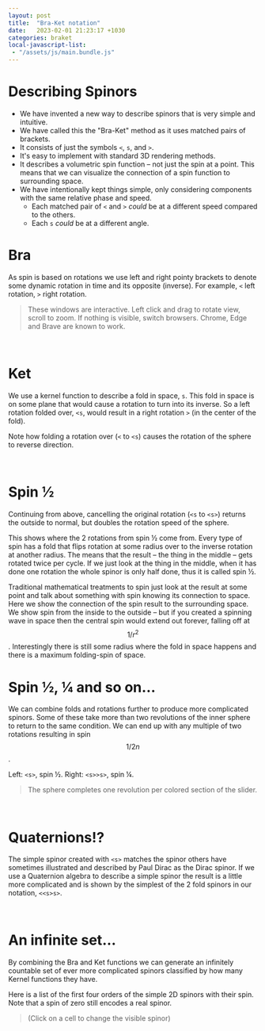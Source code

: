 ```yaml
---
layout: post
title:  "Bra-Ket notation"
date:   2023-02-01 21:23:17 +1030
categories: braket
local-javascript-list:
 - "/assets/js/main.bundle.js"
---
```


# Describing Spinors

-	We have invented a new way to describe spinors that is very simple and intuitive.
- We have called this the "Bra-Ket" method as it uses matched pairs of brackets.
- It consists of just the symbols `<`, `s`, and `>`.
-	It's easy to implement with standard 3D rendering methods.
-	It describes a volumetric spin function – not just the spin at a point. This means that we can visualize the connection of a spin function to surrounding space.
- We have intentionally kept things simple, only considering components with the same relative phase and speed.
    - Each matched pair of `<` and `>` *could* be at a different speed compared to the others.
    - Each `s` *could* be at a different angle.

# Bra

As spin is based on rotations we use left and right pointy brackets to denote some dynamic rotation in time and its opposite (inverse). For example, `<` left rotation, `>` right rotation.

> These windows are interactive. Left click and drag to rotate view, scroll to zoom.
> If nothing is visible, switch browsers. Chrome, Edge and Brave are known to work.

<canvas id="cbra1" touch-action="none" style="width:50%;float:left;"></canvas>
<canvas id="cbra2" touch-action="none" style="width:50%;float:left;"></canvas>

<script type="module">
  function setup(s) {
    s.shader.center = 3.5;
    new SpinVisualizer.MeshView({
      mesh:SpinVisualizer.ParticlePlaneRing({
        innerRadius:3,
      }),
      meshColor: new BABYLON.Color4(1,0,0,1),
    });
    new SpinVisualizer.MeshView({
      mesh:SpinVisualizer.SphereRainbow(),
      scale:2,
    });
  }

  // <
  var s1 = new SpinVisualizer.SpinorScene("cbra1", "<");
  setup(s1);

  new SpinVisualizer.MeshView({
    mesh:SpinVisualizer.ArrowRing({
      radius:2.9,
      arc:Math.PI*2-0.2,
      width:0.5,
      arrowWidth:2,
      arrowArc:0.5,
    }),
    meshColor: new BABYLON.Color4(0,0.5,0.9,1),
  });

  // >
  var s2 = new SpinVisualizer.SpinorScene("cbra2", ">");
  setup(s2);

  new SpinVisualizer.MeshView({
    mesh:SpinVisualizer.ArrowRing({
      radius:2.9,
      arc:Math.PI*2-0.2,
      width:0.5,
      arrowWidth:2,
      arrowArc:0.5,
    }),
    rotation: new BABYLON.Vector3(Math.PI, 0, 0),
    meshColor: new BABYLON.Color4(0,0.9,0.5,1),
  });

  SpinVisualizer.SpinorScene.LinkCameras(s1, s2);
</script>

&nbsp;
# Ket

We use a kernel function to describe a fold in space, `s`. This fold in space is on some plane that would cause a rotation to turn into its inverse. So a left rotation folded over, `<s`, would result in a right rotation `>` (in the center of the fold).

<canvas id="cket" touch-action="none" style="width:100%;"></canvas>
<script type="module">
  let s = new SpinVisualizer.SpinorScene("cket", "s", "{{ site.baseurl }}/assets");
  s.shader.center = 3.5;

  new SpinVisualizer.MeshView({
    mesh:SpinVisualizer.ParticlePlaneRingHalf({
      innerRadius:2,
    }),
    meshColor: new BABYLON.Color4(1,0,0,1),
    rotation:new BABYLON.Vector3(0,0,Math.PI),
  });
  new SpinVisualizer.MeshView({
    mesh:SpinVisualizer.SphereRainbow(),
    scale:2,
  });
  new SpinVisualizer.MeshView({
    mesh:SpinVisualizer.Axis({
      width:0.5,
    }),
    meshColor: new BABYLON.Color4(1, 0, 0, 0.5),
    rotation: new BABYLON.Vector3(0,0,Math.PI/2),
  });

  s.makeGui();

  var anim = new SpinVisualizer.ScrubAnimation(s);
  anim.add(
    [
      [1,0],
      [2,1],
      [3,1],
    ],
    s.shader.kernelWinds, '0');

</script>

Note how folding a rotation over (`<` to `<s`) causes the rotation of the sphere to reverse direction.

<canvas id="creverse" touch-action="none" style="width:100%;"></canvas>
<script type="module">
  let s = new SpinVisualizer.SpinorScene("creverse", "<s", "{{ site.baseurl }}/assets");
  s.shader.period = 2;
  s.shader.center = 3.5;

  new SpinVisualizer.MeshView({
    mesh:SpinVisualizer.ParticlePlaneRingHalf({
      innerRadius:2,
    }),
    alpha:0.2,
    meshColor: new BABYLON.Color4(1,0,0,1),
    rotation:new BABYLON.Vector3(0,0,Math.PI),
  });
  new SpinVisualizer.MeshView({
    mesh:SpinVisualizer.SphereRainbow(),
    scale:2,
  });
  new SpinVisualizer.MeshView({
    mesh:SpinVisualizer.Axis({
      width:0.5,
    }),
    meshColor: new BABYLON.Color4(1, 0, 0, 0.5),
    rotation: new BABYLON.Vector3(0,0,Math.PI/2),
  });
  /*new SpinVisualizer.MeshView({
    mesh:SpinVisualizer.AxisTube({
    }),
    meshColor: new BABYLON.Color4(0, 0, 1, 0.5),
    rotation:new BABYLON.Vector3(0,0,Math.PI/2),
  });*/

  new SpinVisualizer.MeshView({
    mesh:SpinVisualizer.ArrowRing({
      radius:2.9,
      arc:Math.PI*2-0.2,
      width:0.5,
      arrowWidth:2,
      arrowArc:0.5,
    }),
    meshColor: new BABYLON.Color4(0,0.5,0.9,1),
  });

  new SpinVisualizer.MeshView({
    mesh:SpinVisualizer.ArrowRing({
      radius:10,
      arc:Math.PI*2-0.2,
      width:1,
      arrowWidth:4,
      arrowArc:0.2,
    }),
    meshColor: new BABYLON.Color4(0,0.9,0.5,1),
  });

  s.makeGui();

  var anim = new SpinVisualizer.ScrubAnimation(s);
  anim.add(
    [
      [3,0],
      [4,1],
      [7,1],
    ],
    s.shader.kernelWinds, '0');

</script>

&nbsp;
# Spin ½

Continuing from above, cancelling the original rotation (`<s` to `<s>`) returns the outside to normal, but doubles the rotation speed of the sphere.

<canvas id="creversedouble" touch-action="none" style="width:100%;"></canvas>
<script type="module">
  let s = new SpinVisualizer.SpinorScene("creversedouble", "<s>", "{{ site.baseurl }}/assets");
  s.shader.period = 2;
  s.shader.center = 3.5;

  new SpinVisualizer.MeshView({
    mesh:SpinVisualizer.ParticlePlaneRingHalf({
      innerRadius:2,
    }),
    alpha:0.2,
    meshColor: new BABYLON.Color4(1,0,0,1),
    rotation:new BABYLON.Vector3(0,0,Math.PI),
  });
  new SpinVisualizer.MeshView({
    mesh:SpinVisualizer.SphereRainbow(),
    scale:2,
  });
  new SpinVisualizer.MeshView({
    mesh:SpinVisualizer.Axis({
      width:0.5,
    }),
    meshColor: new BABYLON.Color4(1, 0, 0, 0.5),
    rotation: new BABYLON.Vector3(0,0,Math.PI/2),
  });
  /*new SpinVisualizer.MeshView({
    mesh:SpinVisualizer.AxisTube({
    }),
    meshColor: new BABYLON.Color4(0, 0, 1, 0.5),
    rotation:new BABYLON.Vector3(0,0,Math.PI/2),
  });*/

  new SpinVisualizer.MeshView({
    mesh:SpinVisualizer.ArrowRing({
      radius:2.9,
      arc:Math.PI*2-0.2,
      width:0.5,
      arrowWidth:2,
      arrowArc:0.5,
    }),
    meshColor: new BABYLON.Color4(0,0.5,0.9,1),
  });

  new SpinVisualizer.MeshView({
    mesh:SpinVisualizer.ArrowRing({
      radius:10,
      arc:Math.PI*2-0.2,
      width:1,
      arrowWidth:4,
      arrowArc:0.2,
    }),
    meshColor: new BABYLON.Color4(0,0.9,0.5,1),
  });

  s.makeGui();

  var anim = new SpinVisualizer.ScrubAnimation(s);
  anim.add(
    [
      [0,0],
      [3,0],
      [4,-1],
      [7,-1],
    ],
    s.shader.stepSpeeds, '1');
  document.anim = anim;

</script>

This shows where the 2 rotations from spin ½ come from. Every type of spin has a fold that flips rotation at some radius over to the inverse rotation at another radius. The means that the result – the thing in the middle – gets rotated twice per cycle. If we just look at the thing in the middle, when it has done one rotation the whole spinor is only half done, thus it is called spin ½. 

Traditional mathematical treatments to spin just look at the result at some point and talk about something with spin knowing its connection to space. Here we show the connection of the spin result to the surrounding space. We show spin from the inside to the outside – but if you created a spinning wave in space then the central spin would extend out forever, falling off at $$ 1/r^2 $$. Interestingly there is still some radius where the fold in space happens and there is a maximum folding-spin of space.

# Spin ½, ¼ and so on…

We can combine folds and rotations further to produce more complicated spinors. Some of these take more than two revolutions of the inner sphere to return to the same condition. We can end up with any multiple of two rotations resulting in spin $$ 1/2n $$.

Left: `<s>`, spin ½. Right: `<s>>s>`, spin ¼.

> The sphere completes one revolution per colored section of the slider.

<canvas id="chalf1" touch-action="none" style="width:50%;float:left;"></canvas>
<canvas id="chalf2" touch-action="none" style="width:50%;float:left;"></canvas>

<script type="module">
  function setup(s) {
    s.shader.center = 3.5;
    new SpinVisualizer.MeshView({
      mesh:SpinVisualizer.ParticlePlaneRing({
        innerRadius:3,
      }),
      meshColor: new BABYLON.Color4(1,0,0,1),
      rotation:new BABYLON.Vector3(0,0,Math.PI/2),
      alpha: 0.2,
    });
    new SpinVisualizer.MeshView({
      mesh:SpinVisualizer.SphereRainbow(),
      scale:2,
    });
    new SpinVisualizer.MeshView({
      mesh:SpinVisualizer.Axis({
        width:0.5,
      }),
      meshColor: new BABYLON.Color4(1, 0, 0, 0.5),
    });
  }

  var s1 = new SpinVisualizer.SpinorScene("chalf1", "<s>", "{{ site.baseurl }}/assets");
  s1.makeGui();
  SpinVisualizer.AddCycleSlider(s1);
  setup(s1);

  new SpinVisualizer.MeshView({
    mesh:SpinVisualizer.ArrowRing({
      radius:2.9,
      arc:Math.PI*2-0.2,
      width:0.5,
      arrowWidth:2,
      arrowArc:0.5,
    }),
    meshColor: new BABYLON.Color4(0,0.5,0.9,1),
  });

  var s2 = new SpinVisualizer.SpinorScene("chalf2", "<s>>s<", "{{ site.baseurl }}/assets");
  s2.makeGui();
  SpinVisualizer.AddCycleSlider(s2);
  setup(s2);

  new SpinVisualizer.MeshView({
    mesh:SpinVisualizer.ArrowRing({
      radius:2.9,
      arc:Math.PI*2-0.2,
      width:0.5,
      arrowWidth:2,
      arrowArc:0.5,
    }),
    meshColor: new BABYLON.Color4(0,0.9,0.5,1),
  });

  SpinVisualizer.SpinorScene.LinkCameras(s1, s2);
</script>

&nbsp;
# Quaternions!?

The simple spinor created with `<s>` matches the spinor others have sometimes illustrated and described by Paul Dirac as the Dirac spinor.
If we use a Quaternion algebra to describe a simple spinor the result is a little more complicated and is shown by the simplest of the 2 fold spinors in our notation, `<<s>s>`.

<canvas id="cquat" touch-action="none" style="width:100%"></canvas>
<script type="module">
  var s = new SpinVisualizer.SpinorScene("cquat", "<<s>s>", "{{ site.baseurl }}/assets");
  s.shader.center = 3.5;
  new SpinVisualizer.MeshView({
    mesh:SpinVisualizer.ParticlePlaneRing({
      innerRadius:2,
    }),
    meshColor: new BABYLON.Color4(1,0,0,1),
    rotation:new BABYLON.Vector3(0,0,Math.PI/2),
    alpha: 0.2,
  });
  new SpinVisualizer.MeshView({
    mesh:SpinVisualizer.SphereRainbow(),
    scale:2,
  });
  new SpinVisualizer.MeshView({
    mesh:SpinVisualizer.Axis({
      width:1,
      lengthSegments:500,
    }),
    meshColor: new BABYLON.Color4(1, 0, 0, 0.5),
  });
  new SpinVisualizer.MeshView({
    mesh:SpinVisualizer.Axis({
      width:1,
      lengthSegments:500,
    }),
    meshColor: new BABYLON.Color4(0, 0, 1, 0.5),
    rotation:new BABYLON.Vector3(0,Math.PI/2,0),
  });
</script>

&nbsp;
# An infinite set...

By combining the Bra and Ket functions we can generate an infinitely countable set of ever more complicated spinors classified by how many Kernel functions they have.

Here is a list of the first four orders of the simple 2D spinors with their spin. Note that a spin of zero still encodes a real spinor.

> (Click on a cell to change the visible spinor)

<table id="braket_table"></table>
<p>
<canvas id="spinorlist" touch-action="none" style="width:100%;"></canvas>

<script type="module">
  var table = document.getElementById("braket_table");

  const brakets = [
    ["<s>"],
    ["<s<s>>", "<s>>s<"],
    ["<s<s>s>", "<s>s<s>", "<s>s>s<", "<s<<s>s>>"],
    ["<s>>s>s<<", "<s<s>>>s<", "<s<s<s>>>", "<s>>s<<s>"],
    ["<s>s>s>s<<","<s>s>s<<s>","<s>s<s>>s<","<s>>s<<s>>s<"],
    ["<s>s<s<s>>","<s>>s>s>s<<<","<s>>s>>s<s<<","<s>>s>s<s<"],
    ["<s<s>>s>s<","<s<s>>s<s>","<s<s>>>s>s<<","<s<s>>>>s<s<"],
    ["<s<s>>>s<<s>","<s<s>s>>s<","<s<s>s<s>>","<s<s<s>>>>s<"],
    ["<s<s<s>>s>","<s<s<s>s>>","<s<s<s<s>>>>","<s<s<<s>s>>>"],
    ["<s<<s>s>>>s<","<s<<s<s>>s>>","<s<<<s>s>s>>",],
];

  var s = new SpinVisualizer.SpinorScene("spinorlist", "<s>", "{{ site.baseurl }}/assets");
  s.makeGui();
  SpinVisualizer.AddCycleSlider(s);
  s.shader.center = 3.5;
  new SpinVisualizer.MeshView({
    mesh:SpinVisualizer.ParticlePlaneRing({
      innerRadius:2,
      particlesPerSide:200,
      particleSize:0.05,
    }),
    meshColor: new BABYLON.Color4(1,0,0,1),
    rotation:new BABYLON.Vector3(0,0,Math.PI/2),
    alpha: 0.2,
  });
  new SpinVisualizer.MeshView({
    mesh:SpinVisualizer.SphereRainbow(),
    scale:2,
  });
  new SpinVisualizer.MeshView({
    mesh:SpinVisualizer.Axis({
      width:1,
      lengthSegments:500,
    }),
    meshColor: new BABYLON.Color4(1, 0, 0, 0.5),
  });
  new SpinVisualizer.MeshView({
    mesh:SpinVisualizer.Axis({
      width:1,
      lengthSegments:500,
    }),
    meshColor: new BABYLON.Color4(0, 0, 1, 0.5),
    rotation:new BABYLON.Vector3(0,Math.PI/2,0),
  });

  for (let i = 0; i < brakets.length; i++) {
    for (let j = 0; j < brakets[i].length; j++) {
      s.shader.parseBraKet(brakets[i][j]);
      let spinText = '';
      if (s.shader.spin == 0) {
        spinText = '0';
      } else if (s.shader.spin < 0) {
        spinText = "-" + SpinVisualizer.HTML.makeFraction(1,Math.abs(s.shader.spin));
      } else {
        spinText = SpinVisualizer.HTML.makeFraction(1,Math.abs(s.shader.spin));
      }
      brakets[i][j] += " (" + spinText + ")"
    }
  }
  s.shader.parseBraKet(brakets[0][0]);

  function changeSpinor(cell) {
    cell = cell.split(" ")[0];
    s.shader.parseBraKet(cell);
  }


  SpinVisualizer.HTML.makeClickableTable(table, brakets, changeSpinor);

</script>
